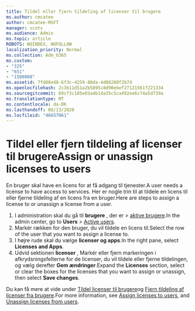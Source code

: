 ```yaml
---
title: Tildel eller fjern tildeling af licenser til brugere
ms.author: cmcatee
author: cmcatee-MSFT
manager: scotv
ms.audience: Admin
ms.topic: article
ROBOTS: NOINDEX, NOFOLLOW
localization_priority: Normal
ms.collection: Adm_O365
ms.custom:
- "325"
- "651"
- "1500008"
ms.assetid: 7fd08e48-6f3c-4259-88da-4d06288f2b7d
ms.openlocfilehash: 2c3b11d51a2b5895c8d90ebef27121561f221334
ms.sourcegitcommit: 69cf3c185e03a4b1da35c5ca492ee6c74a5d739a
ms.translationtype: MT
ms.contentlocale: da-DK
ms.lasthandoff: 08/13/2020
ms.locfileid: "46657061"
---
```

# <a name="assign-or-unassign-licenses-to-users"></a><span data-ttu-id="7850e-102">Tildel eller fjern tildeling af licenser til brugere</span><span class="sxs-lookup"><span data-stu-id="7850e-102">Assign or unassign licenses to users</span></span>

<span data-ttu-id="7850e-103">En bruger skal have en licens for at få adgang til tjenester.</span><span class="sxs-lookup"><span data-stu-id="7850e-103">A user needs a license to have access to services.</span></span> <span data-ttu-id="7850e-104">Her er nogle trin til at tildele en licens til eller fjerne tildeling af en licens fra en bruger.</span><span class="sxs-lookup"><span data-stu-id="7850e-104">Here are steps to assign a license to or unassign a license from a user.</span></span>
  
1. <span data-ttu-id="7850e-105">I administration skal du gå til **brugere** , der er \> [aktive brugere](https://go.microsoft.com/fwlink/p/?linkid=834822).</span><span class="sxs-lookup"><span data-stu-id="7850e-105">In the admin center, go to **Users** \> [Active users](https://go.microsoft.com/fwlink/p/?linkid=834822).</span></span>
2. <span data-ttu-id="7850e-106">Markér rækken for den bruger, du vil tildele en licens til.</span><span class="sxs-lookup"><span data-stu-id="7850e-106">Select the row of the user that you want to assign a license to.</span></span>
3. <span data-ttu-id="7850e-107">I højre rude skal du vælge **licenser og apps**.</span><span class="sxs-lookup"><span data-stu-id="7850e-107">In the right pane, select **Licenses and Apps**.</span></span>
4. <span data-ttu-id="7850e-108">Udvid sektionen **licenser** , Markér eller fjern markeringen i afkrydsningsfelterne for de licenser, du vil tildele eller fjerne tildelingen, og vælg derefter **Gem ændringer**.</span><span class="sxs-lookup"><span data-stu-id="7850e-108">Expand the **Licenses** section, select or clear the boxes for the licenses that you want to assign or unassign, then select **Save changes**.</span></span>

<span data-ttu-id="7850e-109">Du kan få mere at vide under [Tildel licenser til brugere](https://docs.microsoft.com/microsoft-365/admin/manage/assign-licenses-to-users)og [Fjern tildeling af licenser fra brugere](https://docs.microsoft.com/microsoft-365/admin/manage/remove-licenses-from-users).</span><span class="sxs-lookup"><span data-stu-id="7850e-109">For more information, see [Assign licenses to users](https://docs.microsoft.com/microsoft-365/admin/manage/assign-licenses-to-users), and [Unassign licenses from users](https://docs.microsoft.com/microsoft-365/admin/manage/remove-licenses-from-users).</span></span>